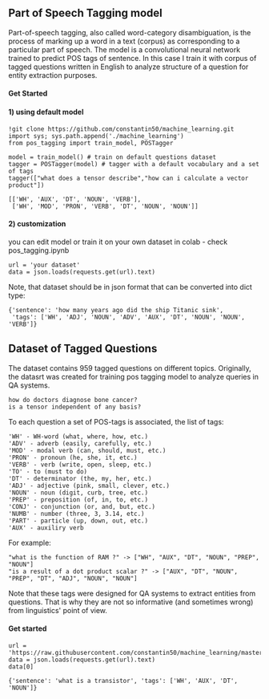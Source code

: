 ## Part of Speech Tagging model

Part-of-speech tagging, also called word-category disambiguation, is the process of marking up a word in a text (corpus) as corresponding to a particular part of speech. The model is a convolutional neural network trained to predict POS tags of sentence.
In this case I train it with corpus of tagged questions written in English to analyze structure of a question for entity extraction purposes. 

#### Get Started


#### 1) using default model

```
!git clone https://github.com/constantin50/machine_learning.git
import sys; sys.path.append('./machine_learning')
from pos_tagging import train_model, POSTagger

model = train_model() # train on default questions dataset
tagger = POSTagger(model) # tagger with a default vocabulary and a set of tags 
tagger(["what does a tensor describe","how can i calculate a vector product"])

[['WH', 'AUX', 'DT', 'NOUN', 'VERB'],
 ['WH', 'MOD', 'PRON', 'VERB', 'DT', 'NOUN', 'NOUN']]
```

#### 2) customization 

you can edit model or train it on your own dataset in colab - check pos_tagging.ipynb

```
url = 'your dataset'
data = json.loads(requests.get(url).text)
```

Note, that dataset should be in json format that can be converted into dict type:

```
{'sentence': 'how many years ago did the ship Titanic sink',
 'tags': ['WH', 'ADJ', 'NOUN', 'ADV', 'AUX', 'DT', 'NOUN', 'NOUN', 'VERB']}

 ```


## Dataset of Tagged Questions 

The dataset contains 959 tagged questions on different topics. Originally, the datasrt was created for training pos tagging 
model to analyze queries in QA systems.

```
how do doctors diagnose bone cancer?
is a tensor independent of any basis?
```

To each question a set of POS-tags is associated, the list of tags:

```
'WH' - WH-word (what, where, how, etc.)
'ADV' - adverb (easily, carefully, etc.) 
'MOD' - modal verb (can, should, must, etc.)
'PRON' - pronoun (he, she, it, etc.)
'VERB' - verb (write, open, sleep, etc.)
'TO' - to (must to do)
'DT' - determinator (the, my, her, etc.)
'ADJ' - adjective (pink, small, clever, etc.) 
'NOUN' - noun (digit, curb, tree, etc.)
'PREP' - preposition (of, in, to, etc.) 
'CONJ' - conjunction (or, and, but, etc.)
'NUMB' - number (three, 3, 3.14, etc.)
'PART' - particle (up, down, out, etc.)
'AUX' - auxiliry verb
```

For example:

```
"what is the function of RAM ?" -> ["WH", "AUX", "DT", "NOUN", "PREP", "NOUN"]
"is a result of a dot product scalar ?" -> ["AUX", "DT", "NOUN", "PREP", "DT", "ADJ", "NOUN", "NOUN"]
```

Note that these tags were designed for QA systems to extract entities from questions. That is why they are not so informative
(and sometimes wrong) from linguistics' point of view.


#### Get started 

```
url = 'https://raw.githubusercontent.com/constantin50/machine_learning/master/qa_system/tagger/train_data.json'
data = json.loads(requests.get(url).text)
data[0]

{'sentence': 'what is a transistor', 'tags': ['WH', 'AUX', 'DT', 'NOUN']}
```
